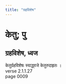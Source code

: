 ```yaml
---
title: "ग्रहविशेष"
---
```


# केतु; पु
## ग्रहविशेष, ध्वज
केतुर्ग्रहविशेषः स्याद्ध्वजे केतुरुदाहृतः ।<br />verse 2.1.1.27<br />page 0009

